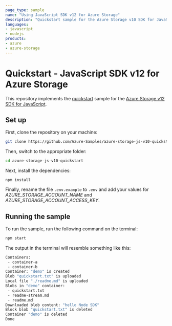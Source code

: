 ```yaml
---
page_type: sample
name: "Using JavaScript SDK v12 for Azure Storage"
description: "Quickstart sample for the Azure Storage v10 SDK for JavaScript."
languages:
- javascript
- nodejs
products:
- azure
- azure-storage
---
```


# Quickstart - JavaScript SDK v12 for Azure Storage

This repository implements the [quickstart](http://docs.microsoft.com/azure/storage/blobs/storage-quickstart-blobs-nodejs-v10) sample for the [Azure Storage v12 SDK for JavaScript](https://github.com/Azure/azure-sdk-for-js).

## Set up
First, clone the repository on your machine:

```bash
git clone https://github.com/Azure-Samples/azure-storage-js-v10-quickstart.git
```

Then, switch to the appropriate folder:

```bash
cd azure-storage-js-v10-quickstart
```

Next, install the dependencies:

    npm install

Finally, rename the file `.env.example` to `.env` and add your values for *AZURE_STORAGE_ACCOUNT_NAME* and *AZURE_STORAGE_ACCOUNT_ACCESS_KEY*.


## Running the sample

To run the sample, run the following command on the terminal:

```bash
npm start
```

The output in the terminal will resemble something like this:

```bash
Containers:
 - container-a
 - container-b
Container: "demo" is created
Blob "quickstart.txt" is uploaded
Local file "./readme.md" is uploaded
Blobs in "demo" container:
 - quickstart.txt
 - readme-stream.md
 - readme.md
Downloaded blob content: "hello Node SDK"
Block blob "quickstart.txt" is deleted
Container "demo" is deleted
Done
```
